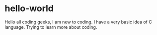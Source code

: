# hello-world
Hello all coding geeks,
I am new to coding. I have a very basic idea of C language. 
Trying to learn more about coding.
